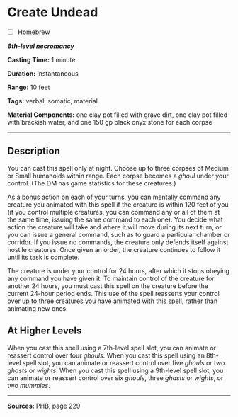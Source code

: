 # Create Undead

- [ ] Homebrew

***6th-level necromancy***

**Casting Time:** 1 minute

**Duration:** instantaneous

**Range:** 10 feet

**Tags:** verbal, somatic, material

**Material Components:** one clay pot filled with grave dirt, one clay pot filled with brackish water, and one 150 gp black onyx stone for each corpse

---

## Description
You can cast this spell only at night.
Choose up to three corpses of Medium or Small humanoids within range.
Each corpse becomes a *ghoul* under your control.
(The DM has game statistics for these creatures.)

As a bonus action on each of your turns, you can mentally command any creature you animated with this spell if the creature is within 120 feet of you (if you control multiple creatures, you can command any or all of them at the same time, issuing the same command to each one).
You decide what action the creature will take and where it will move during its next turn, or you can issue a general command, such as to guard a particular chamber or corridor.
If you issue no commands, the creature only defends itself against hostile creatures.
Once given an order, the creature continues to follow it until its task is complete.

The creature is under your control for 24 hours, after which it stops obeying any command you have given it.
To maintain control of the creature for another 24 hours, you must cast this spell on the creature before the current 24-hour period ends.
This use of the spell reasserts your control over up to three creatures you have animated with this spell, rather than animating new ones.

## At Higher Levels
When you cast this spell using a 7th-level spell slot, you can animate or reassert control over four *ghouls*.
When you cast this spell using an 8th-level spell slot, you can animate or reassert control over five *ghouls* or two *ghasts* or *wights*.
When you cast this spell using a 9th-level spell slot, you can animate or reassert control over six *ghouls*, three *ghasts* or *wights*, or two *mummies*.

---

**Sources:** PHB, page 229

